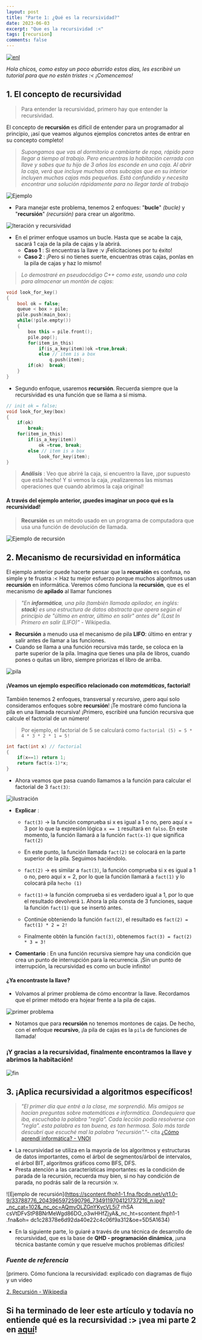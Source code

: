 ```yaml
---
layout: post
title: "Parte 1: ¿Qué es la recursividad?"
date: 2023-06-03
excerpt: "Que es la recursividad :<"
tags: [recursion]
comments: false
---
```

<a href="https://www.facebook.com/ptl8210/posts/2234000946833871" target="_blank"><img src="https://scontent.fhph1-2.fna.fbcdn.net/v/t1.0-9/61622081_2393975730836391_4739488860583493632_n.jpg?_nc_cat=103&_nc_oc=AQm6Lcf9EqU_otXzUHz5qmiWwYD3Vc7RszWrOfnXnIAF1vnDPFXT96J1LePTwfipecbrPsdY1ZxTUhqhTB083sNO&_nc_ht=scontent.fhph1-2.fna&oh=c0a48d65a9df0022b9dc4e232a91092c&oe=5D52A7EF" alt="enl" /></a>


*Hola chicos, como estoy un poco aburrido estos días, les escribiré un tutorial para que no estén tristes :< ¡Comencemos!*


## 1. El concepto de recursividad
> Para entender la recursividad, primero hay que entender la recursividad.

El concepto de **recursión** es difícil de entender para un programador al principio, ¡así que veamos algunos ejemplos concretos antes de entrar en su concepto completo!

> *Supongamos que vas al dormitorio a cambiarte de ropa, rápido para llegar a tiempo al trabajo. Pero encuentras la habitación cerrada con llave y sabes que tu hijo de 3 años los esconde en una caja. Al abrir la caja, verá que incluye muchas otras subcajas que en su interior incluyen muchas cajas más pequeñas. Está confundido y necesita encontrar una solución rápidamente para no llegar tarde al trabajo*

![Ejemplo](https://cdn-images-1.medium.com/max/800/1*FVSUmSQEEsagXaKa_ajtvA.png)

- Para manejar este problema, tenemos 2 enfoques: "**bucle**" *(bucle)* y "**recursión**" *(recursión)* para crear un algoritmo.

![Iteración y recursividad](https://cdn-images-1.medium.com/max/800/1*QrQ5uFKIhK3jQSFYeRBIRg.png)

- En el primer enfoque usamos un bucle. Hasta que se acabe la caja, sacará 1 caja de la pila de cajas y la abrirá.
   - **Caso 1** : Si encuentras la llave :v ¡Felicitaciones por tu éxito!
   - **Caso 2** : ¡Pero si no tienes suerte, encuentras otras cajas, ponlas en la pila de cajas y haz lo mismo!

> *Lo demostraré en pseudocódigo C++ como este, usando una cola para almacenar un montón de cajas*:

``` cpp
void look_for_key()
{
    bool ok = false;
    queue < box > pile;
    pile.push(main_box);
    while(!pile.empty())
    {
        box this = pile.front();
        pile.pop();
        for(item_in_this)
            if(is_a_key(item))ok =true,break;
            else // item is a box
                q.push(item);
        if(ok)  break;
    }
}
```
- Segundo enfoque, usaremos **recursión**. Recuerda siempre que la recursividad es una función que se llama a sí misma.

``` cpp
// init ok = false;
void look_for_key(box)
{
    if(ok)
        break;
    for(item_in_this)
        if(is_a_key(item))
            ok =true, break;
        else // item is a box
            look_for_key(item);
}
```
> ***Análisis*** : Veo que abriré la caja, si encuentro la llave, ¡por supuesto que está hecho! Y si vemos la caja, ¡realizaremos las mismas operaciones que cuando abrimos la caja original!

#### A través del ejemplo anterior, ¡puedes imaginar un poco qué es la recursividad!

> **Recursión** es un método usado en un programa de computadora que usa una función de devolución de llamada.

![Ejemplo de recursión](https://media.giphy.com/media/39t0oKaT84gHgM2E63/giphy.gif)

## 2. Mecanismo de recursividad en informática

El ejemplo anterior puede hacerte pensar que la **recursión** es confusa, no simple y te frustra :< Haz tu mejor esfuerzo porque muchos algoritmos usan **recursión** en informática. Veremos cómo funciona la **recursión**, que es el mecanismo de **apilado** al llamar funciones

>*"En **informática**, una pila (también llamada apilador, en inglés: **stack**) es una estructura de datos abstracta que opera según el principio de "último en entrar, último en salir" antes de" (Last In Primero en salir (LIFO)"* - Wikipedia.

- **Recursión** a menudo usa el mecanismo de pila **LIFO**: último en entrar y salir antes de llamar a las funciones.
- Cuando se llama a una función recursiva más tarde, se coloca en la parte superior de la pila. Imagina que tienes una pila de libros, cuando pones o quitas un libro, siempre priorizas el libro de arriba.

![pila](https://visualgo.net/img/stack_illustration.png)

#### ¡Veamos un ejemplo específico relacionado con *matemáticas*, factorial!

También tenemos 2 enfoques, transversal y *recursivo*, ¡pero aquí solo consideramos enfoques sobre **recursión**! ¡Te mostraré cómo funciona la pila en una llamada recursiva! ¡Primero, escribiré una función recursiva que calcule el factorial de un número!

> Por ejemplo, el factorial de 5 se calculará como `factorial (5) = 5 * 4 * 3 * 2 * 1 = 5!`

``` cpp
int fact(int x) // factorial
{
    if(x==1) return 1;
    return fact(x-1)*x;
}
```
- Ahora veamos que pasa cuando llamamos a la función para calcular el factorial de 3 `fact(3)`:

![ilustración](https://cdn-images-1.medium.com/max/800/1*YRkMsMPRFAt8Y9BiC0QVDg.png)

 - **Explicar** :
    - `fact(3)` -> la función comprueba si x es igual a 1 o no, pero aquí x = 3 por lo que la expresión lógica `x == 1` resultará en `falso`. En este momento, la función llamará a la función `fact(x-1)` que significa `fact(2)`
     - En este punto, la función llamada `fact(2)` se colocará en la parte superior de la pila. Seguimos haciéndolo.

     - `fact(2)` -> es similar a `fact(3)`, la función comprueba si x es igual a 1 o no, pero aquí x = 2, por lo que la función llamará a `fact(1)` y lo colocará pila `hecho (1)`

     - `fact(1)`-> la función comprueba si es verdadero igual a 1, por lo que el resultado devolverá `1`. Ahora la pila consta de 3 funciones, saque la función `fact(1)` que se insertó antes.

     - Continúe obteniendo la función `fact(2)`, el resultado es `fact(2) = fact(1) * 2 = 2!`

     - Finalmente obtén la función `fact(3)`, obtenemos `fact(3) = fact(2) * 3 = 3!`

- **Comentario** :
En una función recursiva siempre hay una condición que crea un punto de interrupción para la recurrencia. ¡Sin un punto de interrupción, la recursividad es como un bucle infinito!

#### ¿Ya encontraste la llave?
- Volvamos al primer problema de cómo encontrar la llave. Recordamos que el primer método era hojear frente a la pila de cajas.

![primer problema](https://cdn-images-1.medium.com/max/800/1*qFezr1s9YpK6-GsMJqwhOA.png)

- Notamos que para **recursión** no tenemos montones de cajas. De hecho, con el enfoque **recursivo**, ¡la pila de cajas es la `pila` de funciones de llamada!
### **¡Y gracias a la recursividad, finalmente encontramos la llave y abrimos la habitación!**

![fin](https://cdn-images-1.medium.com/max/800/1*8Y0_goJ5oKvt1tzSX4d8Tw.png)

## 3. ¡Aplica recursividad a algoritmos específicos!
>*"El primer día que entré a la clase, me sorprendió. Mis amigos se hacían preguntas sobre matemáticas e informática. Dondequiera que iba, escuchaba la palabra "regla". Cada lección podía resolverse con "regla". esta palabra es tan buena, es tan hermosa. Solo más tarde descubrí que escuché mal la palabra "recursión"."*- cita
> [¿Cómo aprendí informática? - VNOI](http://vnoi.info/wiki/algo/basic/hoc-tin-the-nao-1)

- La recursividad se utiliza en la mayoría de los algoritmos y estructuras de datos importantes, como el árbol de segmentos/árbol de intervalos, el árbol BIT, algoritmos gráficos como BFS, DFS.
- Presta atención a las características importantes: es la condición de parada de la recursión, recuerda muy bien, si no hay condición de parada, no podrás salir de la recursión :v.

![Ejemplo de recursión](https://scontent.fhph1-1.fna.fbcdn.net/v/t1.0-9/33788776_2043965972590796_7349119704121737216_n.jpg?_nc_cat=102&_nc_oc=AQmyOLZGnYKycVL5j7 rhSA csVtDFvStP8BNrMeWgd86DO_o3wHHfZjyA&_nc_ht=scontent.fhph1-1 .fna&oh= dc1c28378e6d92da40e22c4c06f9a312&oe=5D5A1634)

- En la siguiente parte, lo guiaré a través de una técnica de desarrollo de recursividad, que es la base de **QHD - programación dinámica**, ¡una técnica bastante común y que resuelve muchos problemas difíciles!

### *Fuente de referencia*
[primero. Cómo funciona la recursividad: explicado con diagramas de flujo y un video

[2. Recursión - Wikipedia](https://en.wikipedia.org/wiki/Recursion)

## Si ha terminado de leer este artículo y todavía no entiende qué es la recursividad :> ¡vea mi parte 2 en [aquí](https://josuerom.github.io/recursion-2)!
